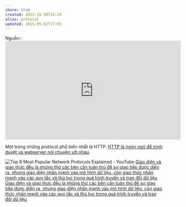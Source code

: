 ```yaml
---
share: true
created: 2023-10-30T14:29
alias: protocol
updated: 2025-05-02T17:03
---
```

Nguồn:: <iframe width="560" height="315" src="https://www.youtube.com/embed/watch?v=d-zn-wv4Di8" title="YouTube video player" frameborder="0" allow="accelerometer; autoplay; clipboard-write; encrypted-media; gyroscope; picture-in-picture; web-share" referrerpolicy="strict-origin-when-cross-origin" allowfullscreen></iframe>

Một trong những protocol phổ biến nhất là HTTP. [HTTP là ngôn ngữ để trình duyệt và webserver nói chuyện với nhau](./HTTP/HTTP%20l%C3%A0%20ng%C3%B4n%20ng%E1%BB%AF%20%C4%91%E1%BB%83%20tr%C3%ACnh%20duy%E1%BB%87t%20v%C3%A0%20webserver%20n%C3%B3i%20chuy%E1%BB%87n%20v%E1%BB%9Bi%20nhau.md).

![Top 8 Most Popular Network Protocols Explained - YouTube](https://www.youtube.com/watch?v=P6SZLcGE4us)
[Giao diện và giao thức đều là những thứ các bên cần tuân thủ để sự giao tiếp được diễn ra, nhưng giao diện nhấn mạnh vào mô hình dữ liệu, còn giao thức nhấn mạnh vào các quy tắc và thủ tục trong quá trình truyền và trao đổi dữ liệu](../../%E2%9C%8D%EF%B8%8FL%E1%BA%ADp%20tr%C3%ACnh/Kh%C3%A1i%20ni%E1%BB%87m%20c%C6%A1%20b%E1%BA%A3n%20v%C3%A0%20nguy%C3%AAn%20l%C3%BD%20l%E1%BA%ADp%20tr%C3%ACnh/Nguy%C3%AAn%20l%C3%BD/Giao%20di%E1%BB%87n,%20giao%20th%E1%BB%A9c/Giao%20di%E1%BB%87n%20nh%E1%BA%A5n%20m%E1%BA%A1nh%20v%C3%A0o%20m%C3%B4%20h%C3%ACnh%20d%E1%BB%AF%20li%E1%BB%87u,%20c%C3%B2n%20giao%20th%E1%BB%A9c%20nh%E1%BA%A5n%20m%E1%BA%A1nh%20v%C3%A0o%20c%C3%A1c%20quy%20t%E1%BA%AFc%20v%C3%A0%20th%E1%BB%A7%20t%E1%BB%A5c%20trong%20qu%C3%A1%20tr%C3%ACnh%20truy%E1%BB%81n%20v%C3%A0%20trao%20%C4%91%E1%BB%95i%20d%E1%BB%AF%20li%E1%BB%87u.md)
[Giao diện và giao thức đều là những thứ các bên cần tuân thủ để sự giao tiếp được diễn ra, nhưng giao diện nhấn mạnh vào mô hình dữ liệu, còn giao thức nhấn mạnh vào các quy tắc và thủ tục trong quá trình truyền và trao đổi dữ liệu](../../%E2%9C%8D%EF%B8%8FL%E1%BA%ADp%20tr%C3%ACnh/Kh%C3%A1i%20ni%E1%BB%87m%20c%C6%A1%20b%E1%BA%A3n%20v%C3%A0%20nguy%C3%AAn%20l%C3%BD%20l%E1%BA%ADp%20tr%C3%ACnh/Nguy%C3%AAn%20l%C3%BD/Giao%20di%E1%BB%87n,%20giao%20th%E1%BB%A9c/Giao%20di%E1%BB%87n%20v%C3%A0%20giao%20th%E1%BB%A9c%20%C4%91%E1%BB%81u%20l%C3%A0%20nh%E1%BB%AFng%20th%E1%BB%A9%20c%C3%A1c%20b%C3%AAn%20c%E1%BA%A7n%20tu%C3%A2n%20th%E1%BB%A7%20%C4%91%E1%BB%83%20s%E1%BB%B1%20giao%20ti%E1%BA%BFp%20%C4%91%C6%B0%E1%BB%A3c%20di%E1%BB%85n%20ra,%20nh%C6%B0ng%20giao%20di%E1%BB%87n%20nh%E1%BA%A5n%20m%E1%BA%A1nh%20v%C3%A0o%20m%C3%B4%20h%C3%ACnh%20d%E1%BB%AF%20li%E1%BB%87u,%20c%C3%B2n%20giao%20th%E1%BB%A9c%20nh%E1%BA%A5n%20m%E1%BA%A1nh%20v%C3%A0o%20c%C3%A1c%20quy%20t%E1%BA%AFc%20v%C3%A0%20th%E1%BB%A7%20t%E1%BB%A5c%20trong%20qu%C3%A1%20tr%C3%ACnh%20truy%E1%BB%81n%20v%C3%A0%20trao%20%C4%91%E1%BB%95i%20d%E1%BB%AF%20li%E1%BB%87u.md)